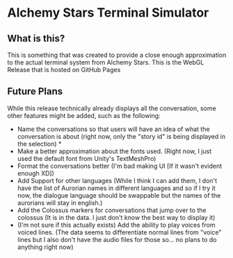 # Alchemy Stars Terminal Simulator
## What is this?
This is something that was created to provide a close enough approximation to the actual terminal system from Alchemy Stars. This is the WebGL Release that is hosted on GitHub Pages

## Future Plans

While this release technically already displays all the conversation, some other features might be added, such as the following:
- Name the conversations so that users will have an idea of what the conversation is about (right now, only the "story id" is being displayed in the selection) *
- Make a better approximation about the fonts used. (Right now, I just used the default font from Unity's TextMeshPro)
- Format the conversations better (I'm bad making UI [If it wasn't evident enough XD])
- Add Support for other languages (While I think I can add them, I don't have the list of Aurorian names in different languages and so if I try it now, the dialogue language should be swappable but the names of the aurorians will stay in english.)
- Add the Colossus markers for conversations that jump over to the colossus (It is in the data. I just don't know the best way to display it)
- (I'm not sure if this actually exists) Add the ability to play voices from voiced lines. (The data seems to differentiate normal lines from "voice" lines but I also don't have the audio files for those so... no plans to do anything right now)

